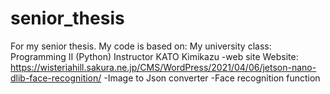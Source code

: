 # senior_thesis
For my senior thesis. 
My code is based on:
	My university class:
	Programming Ⅱ (Python) Instructor KATO Kimikazu
		-web site
	Website:
		https://wisteriahill.sakura.ne.jp/CMS/WordPress/2021/04/06/jetson-nano-dlib-face-recognition/
			-Image to Json converter
			-Face recognition function
